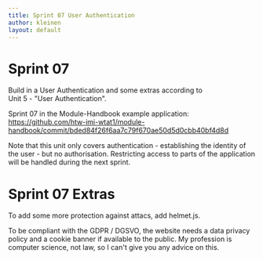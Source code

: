 ```yaml
---
title: Sprint 07 User Authentication
author: kleinen
layout: default
---
```


# Sprint 07

Build in a User Authentication and some extras according to  
Unit 5 - "User Authentication".

Sprint 07 in the Module-Handbook example application:  
https://github.com/htw-imi-wtat1/module-handbook/commit/bded84f26f6aa7c79f670ae50d5d0cbb40bf4d8d

Note that this unit only covers authentication - establishing the identity of
the user - but no authorisation. Restricting access to parts of the application
will be handled during the next sprint.

# Sprint 07 Extras

To add some more protection against attacs, add helmet.js.

To be compliant with the GDPR / DGSVO, the website needs a data privacy policy
and a cookie banner if available to the public.
My profession is computer science, not law, so I can't give you any advice on this.  
